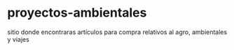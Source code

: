 # proyectos-ambientales
sitio donde encontraras artículos para compra relativos al agro, ambientales y viajes
